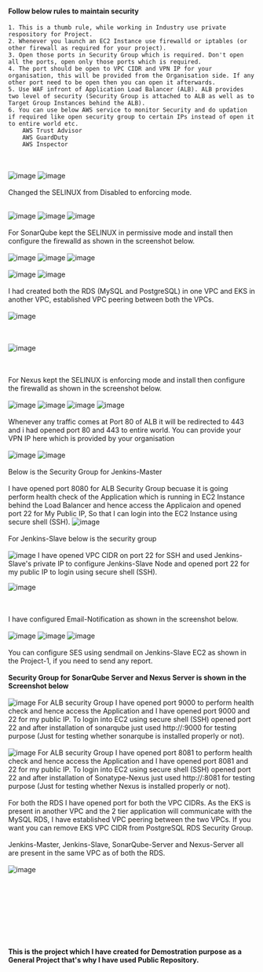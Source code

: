 #### Follow below rules to maintain security
```
1. This is a thumb rule, while working in Industry use private respository for Project. 
2. Whenever you launch an EC2 Instance use firewalld or iptables (or other firewall as required for your project).
3. Open those ports in Security Group which is required. Don't open all the ports, open only those ports which is required.
4. The port should be open to VPC CIDR and VPN IP for your organisation, this will be provided from the Organisation side. If any other port need to be open then you can open it afterwards. 
5. Use WAF infront of Application Load Balancer (ALB). ALB provides two level of security (Security Group is attached to ALB as well as to Target Group Instances behind the ALB).
6. You can use below AWS service to monitor Security and do updation if required like open security group to certain IPs instead of open it to entire world etc.
    AWS Trust Advisor
    AWS GuardDuty
    AWS Inspector 
```
<br><br/>
![image](https://github.com/singhritesh85/DevOps-Project-2tier-WebApp-Deployment/assets/56765895/af5d59f9-d001-4b28-935a-3c6416033a68)
![image](https://github.com/singhritesh85/DevOps-Project-2tier-WebApp-Deployment/assets/56765895/d0d8bfa7-261f-434a-b393-75ed0bec8b0a)
<br><br/>
Changed the SELINUX from Disabled to enforcing mode.
<br><br/>

![image](https://github.com/singhritesh85/DevOps-Project-2tier-WebApp-Deployment/assets/56765895/d275c683-3473-4f10-b45c-1c2660e8d69d)
![image](https://github.com/singhritesh85/DevOps-Project-2tier-WebApp-Deployment/assets/56765895/720a9c07-3caf-47ff-b49c-77ae3e19deee)
![image](https://github.com/singhritesh85/DevOps-Project-2tier-WebApp-Deployment/assets/56765895/92b4fb98-1623-4c5b-90c8-b3b34c0e7bc2)
<br><br/>
For SonarQube kept the SELINUX in permissive mode and install then configure the firewalld as shown in the screenshot below.
<br><br/>
![image](https://github.com/singhritesh85/DevOps-Project-2tier-WebApp-Deployment/assets/56765895/78f02104-bbb5-4b50-a1b3-ec299145ddad)
![image](https://github.com/singhritesh85/DevOps-Project-2tier-WebApp-Deployment/assets/56765895/5bedc119-02d4-4154-8fc9-93483e69e4bc)
![image](https://github.com/singhritesh85/DevOps-Project-2tier-WebApp-Deployment/assets/56765895/173be50e-b3e3-476d-9b37-d8e7b7708a41)
<br><br/>
![image](https://github.com/singhritesh85/DevOps-Project-2tier-WebApp-Deployment/assets/56765895/ee87ec88-d548-4e19-ba32-0febe97cedf7)
![image](https://github.com/singhritesh85/DevOps-Project-2tier-WebApp-Deployment/assets/56765895/00e5741a-97ab-449b-add2-4c4003adb4db)
<br><br/>
I had created both the RDS (MySQL and PostgreSQL) in one VPC and EKS in another VPC, established VPC peering between both the VPCs.
<br><br/>
![image](https://github.com/singhritesh85/DevOps-Project-2tier-WebApp-Deployment/assets/56765895/6c9d31a9-d790-457d-b545-dd652aad7a05)

<br><br/>
![image](https://github.com/singhritesh85/DevOps-Project-2tier-WebApp-Deployment/assets/56765895/6d611883-e289-4389-9235-89dc5160206e)

<br><br/>
For Nexus kept the SELINUX is enforcing mode and install then configure the firewalld as shown in the screenshot below.
<br><br/>
![image](https://github.com/singhritesh85/DevOps-Project-2tier-WebApp-Deployment/assets/56765895/39f695ce-6ea0-43dc-9e30-4deb1f9eaefb)
![image](https://github.com/singhritesh85/DevOps-Project-2tier-WebApp-Deployment/assets/56765895/16574805-30f3-472f-b4cb-730b10706825)
![image](https://github.com/singhritesh85/DevOps-Project-2tier-WebApp-Deployment/assets/56765895/b035b8f9-f29e-4229-bbb1-76a4db25bf23)
![image](https://github.com/singhritesh85/DevOps-Project-2tier-WebApp-Deployment/assets/56765895/07110d79-f673-4997-81e4-532395087a75)
<br><br/>
Whenever any traffic comes at Port 80 of ALB it will be redirected to 443 and i had opened port 80 and 443 to entire world. You can provide your VPN IP here which is provided by your organisation
<br><br/>
![image](https://github.com/singhritesh85/DevOps-Project-2tier-WebApp-Deployment/assets/56765895/4ff6c147-71f6-40c4-a2fc-fb3353a4f011)
![image](https://github.com/singhritesh85/DevOps-Project-2tier-WebApp-Deployment/assets/56765895/bffb8c55-5f90-4ba3-8b70-869027ce59d6)
<br><br/>
Below is the Security Group for Jenkins-Master
<br><br/>
I have opened port 8080 for ALB Security Group becuase it is going perform health check of the Application which is running in EC2 Instance behind the Load Balancer and hence access the Applicaion and opened port 22 for My Public IP, So that I can login into the EC2 Instance using secure shell (SSH).
![image](https://github.com/singhritesh85/DevOps-Project-2tier-WebApp-Deployment/assets/56765895/65b51968-2bd1-4399-9c7c-4ae7049baf54)
<br><br/>
For Jenkins-Slave below is the security group
<br><br/>
![image](https://github.com/singhritesh85/DevOps-Project-2tier-WebApp-Deployment/assets/56765895/b6289f31-cdf3-49c8-afc3-279dcff6ffad)
I have opened VPC CIDR on port 22 for SSH and used Jenkins-Slave's private IP to configure Jenkins-Slave Node and opened port 22 for my public IP to login using secure shell (SSH).

![image](https://github.com/singhritesh85/DevOps-Project-2tier-WebApp-Deployment/assets/56765895/518a4b25-6247-4b41-9dff-33e10cf60f9e)

<br><br/>
I have configured Email-Notification as shown in the screenshot below.
<br><br/>
![image](https://github.com/singhritesh85/DevOps-Project-2tier-WebApp-Deployment/assets/56765895/55fbe8aa-70fd-49f3-8a82-1abae70c8add)
![image](https://github.com/singhritesh85/DevOps-Project-2tier-WebApp-Deployment/assets/56765895/708a559a-6571-4a77-8b41-f290c774e40b)
![image](https://github.com/singhritesh85/DevOps-Project-2tier-WebApp-Deployment/assets/56765895/211fb7c6-3cb3-422b-bdb6-23d30ad15c0e)
<br><br/>
You can configure SES using sendmail on Jenkins-Slave EC2 as shown in the Project-1, if you need to send any report.
<br><br/>
**Security Group for SonarQube Server and Nexus Server is shown in the Screenshot below**
<br><br/>
![image](https://github.com/singhritesh85/DevOps-Project-2tier-WebApp-Deployment/assets/56765895/222069d4-8a5c-4ca1-9e12-cd3a558b2d3a)
For ALB security Group I have opened port 9000 to perform health check and hence access the Application and I have opened port 9000 and 22 for my public IP. To login into EC2 using secure shell (SSH) opened port 22 and after installation of sonarqube just used http://<my-public-Ip>:9000 for testing purpose (Just for testing whether sonarqube is installed properly or not).
<br><br/>
![image](https://github.com/singhritesh85/DevOps-Project-2tier-WebApp-Deployment/assets/56765895/71724c4a-f1dd-4263-9cab-6ec2c87b2a6a)
For ALB security Group I have opened port 8081 to perform health check and hence access the Application and I have opened port 8081 and 22 for my public IP. To login into EC2 using secure shell (SSH) opened port 22 and after installation of Sonatype-Nexus just used http://<my-public-Ip>:8081 for testing purpose (Just for testing whether Nexus is installed properly or not).
<br><br/>
For both the RDS I have opened port for both the VPC CIDRs. As the EKS is present in another VPC and the 2 tier application will communicate with the MySQL RDS, I have established VPC peering between the two VPCs. If you want you can remove EKS VPC CIDR from PostgreSQL RDS Security Group. 
<br><br/>
Jenkins-Master, Jenkins-Slave, SonarQube-Server and Nexus-Server all are present in the same VPC as of both the RDS.
<br><br/>
![image](https://github.com/singhritesh85/DevOps-Project-2tier-WebApp-Deployment/assets/56765895/b483e359-7dc6-4945-a3cb-c15bac7fdaf4)



<br><br/>
<br><br/>
<br><br/>
<br><br/>
**This is the project which I have created for Demostration purpose as a General Project that's why I have used Public Repository.**
